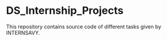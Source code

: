 # DS_Internship_Projects
This repository contains source code of different tasks given by INTERNSAVY.
